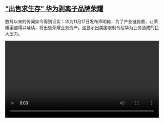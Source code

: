 <!--1605617660000-->
[“出售求生存” 华为剥离子品牌荣耀](https://www.dw.com/zh/%E2%80%9C%E5%87%BA%E5%94%AE%E6%B1%82%E7%94%9F%E5%AD%98%E2%80%9D%20%E5%8D%8E%E4%B8%BA%E5%89%A5%E7%A6%BB%E5%AD%90%E5%93%81%E7%89%8C%E8%8D%A3%E8%80%80/a-55626470)
------

<p>数月以来的传闻如今得到证实：华为11月17日发布声明称，为了产业链自救，让荣耀渠道得以延续，将出售荣耀业务资产。这显示出美国限制令给华为业务造成的巨大压力。</small></p><video src="https://tvdownloaddw-a.akamaihd.net/dwtv_video/flv/vdt_zh/2020/bchi201117_001_7a919bchi_201117_honornew_sd_sor.mp4" controls style="width:100%"></video>
